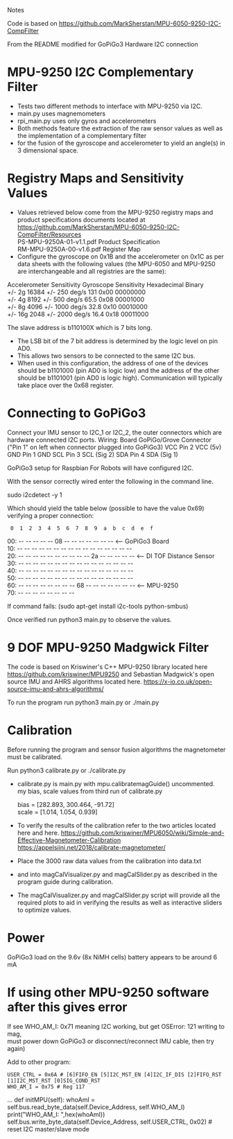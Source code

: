 Notes

Code is based on https://github.com/MarkSherstan/MPU-6050-9250-I2C-CompFilter

From the README modified for GoPiGo3 Hardware I2C connection

# MPU-9250 I2C Complementary Filter
 - Tests two different methods to interface with MPU-9250 via I2C. 
 - main.py uses magnemometers
 - rpi_main.py uses only gyros and accelerometers 
 - Both methods feature the extraction of the raw sensor values as well as the implementation of a complementary filter 
 - for the fusion of the gyroscope and accelerometer to yield an angle(s) in 3 dimensional space.

# Registry Maps and Sensitivity Values
 - Values retrieved below come from the MPU-9250 registry maps and product specifications documents 
   located at https://github.com/MarkSherstan/MPU-6050-9250-I2C-CompFilter/Resources  
   PS-MPU-9250A-01-v1.1.pdf    Product Specification  
   RM-MPU-9250A-00-v1.6.pdf    Register Map  
 - Configure the gyroscope on 0x1B and the accelerometer on 0x1C as per data sheets with the following values 
   (the MPU-6050 and MPU-9250 are interchangeable and all registries are the same):

Accelerometer	Sensitivity	Gyroscope	Sensitivity	Hexadecimal	Binary  
+/- 2g	16384	+/- 250 deg/s	131	0x00	00000000  
+/- 4g	8192	+/- 500 deg/s	65.5	0x08	00001000  
+/- 8g	4096	+/- 1000 deg/s	32.8	0x10	00010000  
+/- 16g	2048	+/- 2000 deg/s	16.4	0x18	00011000  

The slave address is b110100X which is 7 bits long. 
 - The LSB bit of the 7 bit address is determined by the logic level on pin AD0. 
 - This allows two sensors to be connected to the same I2C bus. 
 - When used in this configuration, the address of one of the devices should be b1101000 (pin AD0 is logic low) and 
   the address of the other should be b1101001 (pin AD0 is logic high). Communication will typically take place over the 0x68 register.


# Connecting to GoPiGo3
Connect your IMU sensor to I2C_1 or I2C_2, the outer connectors which are hardware connected I2C ports.
Wiring:
Board   GoPiGo/Grove Connector ("Pin 1" on left when connector plugged into GoPiGo3)
VCC	Pin 2 VCC (5v)
GND	Pin 1 GND
SCL	Pin 3 SCL (Sig 2)
SDA	Pin 4 SDA (Sig 1)

GoPiGo3 setup for Raspbian For Robots will have configured I2C.

With the sensor correctly wired enter the following in the command line.

sudo i2cdetect -y 1

Which should yield the table below (possible to have the value 0x69) verifying a proper connection:

     0  1  2  3  4  5  6  7  8  9  a  b  c  d  e  f
00:          -- -- -- -- -- 08 -- -- -- -- -- -- --   <-- GoPiGo3 Board  
10: -- -- -- -- -- -- -- -- -- -- -- -- -- -- -- --  
20: -- -- -- -- -- -- -- -- -- -- 2a -- -- -- -- --   <-- DI TOF Distance Sensor  
30: -- -- -- -- -- -- -- -- -- -- -- -- -- -- -- --  
40: -- -- -- -- -- -- -- -- -- -- -- -- -- -- -- --  
50: -- -- -- -- -- -- -- -- -- -- -- -- -- -- -- --  
60: -- -- -- -- -- -- -- -- 68 -- -- -- -- -- -- --   <-- MPU-9250  
70: -- -- -- -- -- -- -- --  


If command fails: (sudo apt-get install i2c-tools python-smbus)



Once verified run python3 main.py to observe the values.

# 9 DOF MPU-9250  Madgwick Filter

The code is based on Kriswiner's C++ MPU-9250 library located here 
    https://github.com/kriswiner/MPU9250
and Sebastian Madgwick's open source IMU and AHRS algorithms located here. 
    https://x-io.co.uk/open-source-imu-and-ahrs-algorithms/

To run the program run python3 main.py or ./main.py

# Calibration

Before running the program and sensor fusion algorithms the magnetometer must be calibrated. 

Run python3 calibrate.py or ./calibrate.py 
 - calibrate.py is main.py with mpu.calibratemagGuide() uncommented.  
   my bias, scale values from third run of calibrate.py

   bias = [282.893, 300.464, -91.72]  
   scale = [1.014, 1.054, 0.939]  

 - To verify the results of the calibration refer to the two articles located here and here. 
    https://github.com/kriswiner/MPU6050/wiki/Simple-and-Effective-Magnetometer-Calibration
    https://appelsiini.net/2018/calibrate-magnetometer/

 - Place the 3000 raw data values from the calibration into data.txt 
 - and into magCalVisualizer.py and magCalSlider.py as described in the program guide 
   during calibration. 
 - The magCalVisualizer.py and magCalSlider.py script will provide all the required plots 
   to aid in verifying the results as well as interactive sliders to optimize values.

# Power 

GoPiGo3 load on the 9.6v (8x NiMH cells) battery appears to be around 6 mA

# If using other MPU-9250 software after this gives error

If see WHO_AM_I: 0x71 meaning I2C working, but get OSError: 121 writing to mag,  
  must power down GoPiGo3 or disconnect/reconnect IMU cable, then try again)  

Add to other program:

    USER_CTRL = 0x6A # [6]FIFO_EN [5]I2C_MST_EN [4]I2C_IF_DIS [2]FIFO_RST [1]I2C_MST_RST [0]SIG_COND_RST
    WHO_AM_I = 0x75 # Reg 117
...
    def initMPU(self):
        whoAmI = self.bus.read_byte_data(self.Device_Address, self.WHO_AM_I)
        print("WHO_AM_I: ",hex(whoAmI))
        self.bus.write_byte_data(self.Device_Address, self.USER_CTRL, 0x02) # reset I2C master/slave mode


